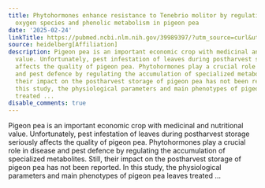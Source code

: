 ```yaml
---
title: Phytohormones enhance resistance to Tenebrio molitor by regulating reactive
  oxygen species and phenolic metabolism in pigeon pea
date: '2025-02-24'
linkTitle: https://pubmed.ncbi.nlm.nih.gov/39989397/?utm_source=curl&utm_medium=rss&utm_campaign=pubmed-2&utm_content=1FakS-2QOkCT8HsMOQP1bCRQ4YzyumYOmxmF0moLsQ3dFB1E9V&fc=20220326224207&ff=20250224170911&v=2.18.0.post9+e462414
source: heidelberg[Affiliation]
description: Pigeon pea is an important economic crop with medicinal and nutritional
  value. Unfortunately, pest infestation of leaves during postharvest storage seriously
  affects the quality of pigeon pea. Phytohormones play a crucial role in disease
  and pest defence by regulating the accumulation of specialized metabolites. Still,
  their impact on the postharvest storage of pigeon pea has not been reported. In
  this study, the physiological parameters and main phenotypes of pigeon pea leaves
  treated ...
disable_comments: true
---
```

Pigeon pea is an important economic crop with medicinal and nutritional value. Unfortunately, pest infestation of leaves during postharvest storage seriously affects the quality of pigeon pea. Phytohormones play a crucial role in disease and pest defence by regulating the accumulation of specialized metabolites. Still, their impact on the postharvest storage of pigeon pea has not been reported. In this study, the physiological parameters and main phenotypes of pigeon pea leaves treated ...